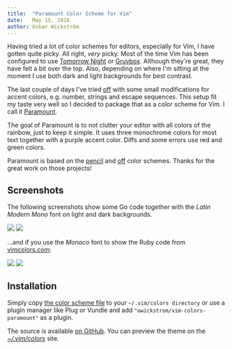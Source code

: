 ```yaml
---
title:  "Paramount Color Scheme for Vim"
date:   May 15, 2016
author: Oskar Wickström
---
```


Having tried a lot of color schemes for editors, especially for Vim, I have
gotten quite picky. All right, *very* picky. Most of the time Vim has been
configured to use [Tomorrow Night][] or [Gruvbox][]. Although they're great,
they have felt a bit over the top. Also, depending on where I'm sitting at the
moment I use both dark and light backgrounds for best contrast.

[Tomorrow Night]: https://github.com/chriskempson/tomorrow-theme
[Gruvbox]: https://github.com/morhetz/gruvbox

The last couple of days I've tried [off][] with some small
modifications for accent colors, e.g. number, strings and escape sequences.
This setup fit my taste very well so I decided to package that as a color
scheme for Vim. I call it [Paramount][].

[Paramount]: https://github.com/owickstrom/vim-colors-paramount

The goal of Paramount is to not clutter your editor with all colors of the
rainbow, just to keep it simple. It uses three monochrome colors for most text
together with a purple accent color. Diffs and some errors use red and green
colors.

Paramount is based on the [pencil][] and [off][] color schemes. Thanks for the
great work on those projects!

[pencil]: https://github.com/reedes/vim-colors-pencil
[off]: https://github.com/pbrisbin/vim-colors-off

## Screenshots

The following screenshots show some Go code together with the *Latin Modern
Mono* font on light and dark backgrounds.

![](https://raw.githubusercontent.com/owickstrom/vim-colors-paramount/master/screenshots/latin-modern-light.png)
![](https://raw.githubusercontent.com/owickstrom/vim-colors-paramount/master/screenshots/latin-modern-dark.png)

...and if you use the *Monaco* font to show the Ruby code from
[vimcolors.com](http://vimcolors.com/):

![](https://raw.githubusercontent.com/owickstrom/vim-colors-paramount/master/screenshots/monaco-light.png)
![](https://raw.githubusercontent.com/owickstrom/vim-colors-paramount/master/screenshots/monaco-dark.png)

## Installation

Simply copy [the color scheme
file](https://raw.githubusercontent.com/owickstrom/vim-colors-paramount/master/colors/paramount.vim)
to your `~/.vim/colors directory` or use a plugin manager like Plug or Vundle
and add `"owickstrom/vim-colors-paramount"` as a plugin.

The source is available [on
GitHub](https://github.com/owickstrom/vim-colors-paramount).  You can preview
the theme on the [*~/.vim/colors*](http://vimcolors.com/438/paramount/dark)
site.

